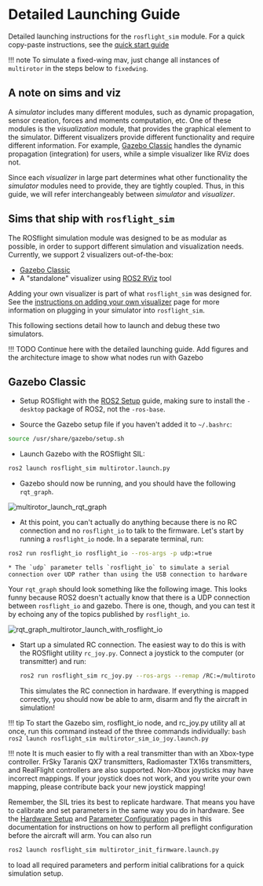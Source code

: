 # Detailed Launching Guide
Detailed launching instructions for the `rosflight_sim` module.
For a quick copy-paste instructions, see the [quick start guide](running-simulations-with-rosflight.md#quick-start)

!!! note
    To simulate a fixed-wing mav, just change all instances of `multirotor` in the steps below to `fixedwing`.

## A note on sims and viz
A _simulator_ includes many different modules, such as dynamic propagation, sensor creation, forces and moments computation, etc.
One of these modules is the _visualization_ module, that provides the graphical element to the simulator.
Different visualizers provide different functionality and require different information.
For example, [Gazebo Classic](https://classic.gazebosim.org/) handles the dynamic propagation (integration) for users, while a simple visualizer like RViz does not.

Since each _visualizer_ in large part determines what other functionality the _simulator_ modules need to provide, they are tightly coupled.
Thus, in this guide, we will refer interchangeably between _simulator_ and _visualizer_.

## Sims that ship with `rosflight_sim`
The ROSflight simulation module was designed to be as modular as possible, in order to support different simulation and visualization needs.
Currently, we support 2 visualizers out-of-the-box:

- [Gazebo Classic](https://classic.gazebosim.org/)
- A "standalone" visualizer using [ROS2 RViz](https://docs.ros.org/en/humble/Tutorials/Intermediate/RViz/RViz-Main.html#rviz) tool

Adding your own visualizer is part of what `rosflight_sim` was designed for.
See the [instructions on adding your own visualizer](simulator-architecture.md#adding-your-own-visualizer) page for more information on plugging in your simulator into `rosflight_sim`.

This following sections detail how to launch and debug these two simulators.

!!! TODO
  Continue here with the detailed launching guide. Add figures and the architecture image to show what nodes run with Gazebo

## Gazebo Classic

* Setup ROSflight with the [ROS2 Setup](ros2-setup.md) guide, making sure to install the `-desktop` package of ROS2, not the `-ros-base`.

* Source the Gazebo setup file if you haven't added it to `~/.bashrc`:
```bash
source /usr/share/gazebo/setup.sh
```

* Launch Gazebo with the ROSflight SIL:
```bash 
ros2 launch rosflight_sim multirotor.launch.py
```

* Gazebo should now be running, and you should have the following `rqt_graph`.

![multirotor_launch_rqt_graph](images/rqt_graph_multirotor_launch.png)

* At this point, you can't actually do anything because there is no RC connection and no `rosflight_io` to talk to the firmware. Let's start by running a `rosflight_io` node. In a separate terminal, run:
```bash
ros2 run rosflight_io rosflight_io --ros-args -p udp:=true
```

    * The `udp` parameter tells `rosflight_io` to simulate a serial connection over UDP rather than using the USB connection to hardware

Your `rqt_graph` should look something like the following image. This looks funny because ROS2 doesn't actually know that there is a UDP connection between `rosflight_io` and gazebo. There is one, though, and you can test it by echoing any of the topics published by `rosflight_io`.

![rqt_graph_multirotor_launch_with_rosflight_io](images/rqt_graph_multirotor_launch_with_rosflight_io.png)

* Start up a simulated RC connection. The easiest way to do this is with the ROSflight utility `rc_joy.py`. Connect a joystick to the computer (or transmitter) and run: 
    ```bash
    ros2 run rosflight_sim rc_joy.py --ros-args --remap /RC:=/multirotor/RC
    ```
    This simulates the RC connection in hardware. If everything is mapped correctly, you should now be able to arm, disarm and fly the aircraft in simulation!

!!! tip
    To start the Gazebo sim, rosflight_io node, and rc_joy.py utility all at once, run this command instead of the three commands individually:
    ```bash
    ros2 launch rosflight_sim multirotor_sim_io_joy.launch.py    
    ```

!!! note
    It is much easier to fly with a real transmitter than with an Xbox-type controller. FrSky Taranis QX7 transmitters, Radiomaster TX16s transmitters, and RealFlight controllers are also supported. Non-Xbox joysticks may have incorrect mappings. If your joystick does not work, and you write your own mapping, please contribute back your new joystick mapping!

Remember, the SIL tries its best to replicate hardware. That means you have to calibrate and set parameters in the same way you do in hardware. See the [Hardware Setup](hardware-setup.md) and [Parameter Configuration](parameter-configuration.md) pages in this documentation for instructions on how to perform all preflight configuration before the aircraft will arm. You can also run 
```bash
ros2 launch rosflight_sim multirotor_init_firmware.launch.py
```
to load all required parameters and perform initial calibrations for a quick simulation setup.

